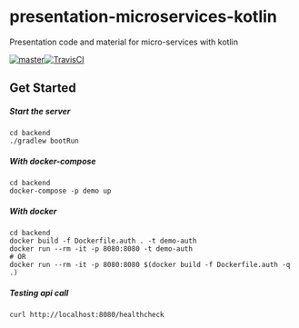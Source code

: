 # presentation-microservices-kotlin
Presentation code and material for micro-services with kotlin

[![master](https://img.shields.io/badge/travis-master-blue.svg)][travis-url][![TravisCI][travis-master-badge]][travis-url]

## Get Started
##### Start the server
```
cd backend
./gradlew bootRun
```
##### With docker-compose
```
cd backend
docker-compose -p demo up
```
##### With docker
```
cd backend
docker build -f Dockerfile.auth . -t demo-auth
docker run --rm -it -p 8080:8080 -t demo-auth
# OR
docker run --rm -it -p 8080:8080 $(docker build -f Dockerfile.auth -q .)
```
##### Testing api call
```
curl http://localhost:8080/healthcheck
```

<!-- Markdown link & img dfn's -->
[travis-url]: https://travis-ci.org/oursky/presentation-microservices-kotlin
[travis-master-badge]: https://travis-ci.org/oursky/presentation-microservices-kotlin.svg?branch=master
